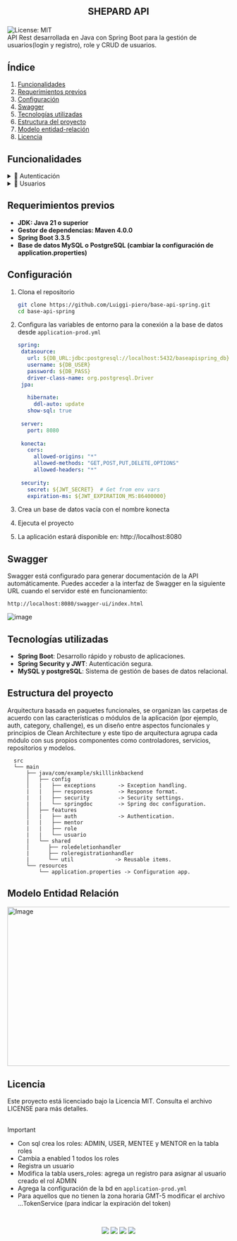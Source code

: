 ## <p align="center"> SHEPARD API </p>
![License: MIT](https://img.shields.io/badge/License-MIT-yellow.svg)<br>
API Rest desarrollada en Java con Spring Boot para la gestión de usuarios(login y registro), role y CRUD de usuarios.


## Índice

1. [Funcionalidades](#Funcionalidades)
2. [Requerimientos previos](#requerimientos-previos)
3. [Configuración](#configuración)
4. [Swagger](#swagger)
5. [Tecnologías utilizadas](#tecnologías-utilizadas)
6. [Estructura del proyecto](#estructura-del-proyecto)
7. [Modelo entidad-relación](#modelo-entidad-relación)
8. [Licencia](#licencia)


## Funcionalidades



<details>
<summary>🔐 Autenticación</summary>

| Método | Endpoint | Reglas de negocio |
|--------|----------|-------------------|
| POST   | `/login` | Inicia sesión y obtiene un Token JWT. |

</details>



<details>
<summary>👤 Usuarios</summary>

| Método | Endpoint          | Reglas de negocio |
|--------|-------------------|-------------------|
| POST   | `/users/register` | - Verificar si todos los campos obligatorios se están ingresando correctamente.<br>- La API no debe permitir el registro de usuarios duplicados (con el mismo correo) y debe tener al menos un número y una letra mayúscula.<br>- Asignar el rol USER por defecto.<br>- La API debe retornar la información del nuevo usuario y el token. <br>- Si elige el rol MENTOR, la propiedad mentor es necesaria y de forma similar para el rol MENTEE con la propiedad mentee. <br>- Si el correo ya existe retornar un código HTTP 409. <br>- Si la contraseña tiene menos de 8 o más de 15 caracteres retornar un 400.<br>- Si la contraseña no tiene al menos un letra mayúscula y un número retornar un 400.|
| GET    | `/users`          | - Retornar los primeros 10 resultados ordenados por id.<br>- Devolver todos los atributos menos la contraseña.<br>- Obtener la respuesta con paginación para controlar el volumen de los datos.<br>- Solo el rol ADMIN puede obtener todos los usuarios. |
| GET    | `/users/{id}`     | - Retornar el usuario que coincida con el id y que además se encuentre habilitado.<br>- Si no encuentra el usuario retornar un 404.<br>- Solo el rol ADMIN puede buscar usuarios. |
| UPDATE | `/users/{id}`     | - Si no se completan los campos obligatorios retorna un 400.<br>- Si no encuentra el usuario retornar un 404.<br>- Solo el rol ADMIN puede actualizar usuarios. <br>- Si elige el rol MENTOR, la propiedad mentor es necesaria y de forma similar para el rol MENTEE con la propiedad mentee. <br>- Si el correo ya existe retornar un código HTTP 409. <br>- Si la contraseña tiene menos de 8 o más de 15 caracteres retornar un 400.<br>- Si la contraseña no tiene al menos un letra mayúscula y un número retornar un 400.|
| DELETE  | `/users/{id}`     | - Si la eliminación es exitosa retornar un 204.<br>- Si no encuentra el usuario retornar un 404.<br>- Solo el rol ADMIN puede eliminar usuarios. |

</details>


## Requerimientos previos

- **JDK: Java 21 o superior**
- **Gestor de dependencias: Maven 4.0.0**
- **Spring Boot 3.3.5**
- **Base de datos MySQL o PostgreSQL (cambiar la configuración de application.properties)**

## Configuración 

  1. Clona el repositorio
     
     ```bash
     git clone https://github.com/Luiggi-piero/base-api-spring.git
     cd base-api-spring
  2. Configura las variables de entorno para la conexión a la base de datos desde `application-prod.yml`

     ```yaml
     spring:
      datasource:
        url: ${DB_URL:jdbc:postgresql://localhost:5432/baseapispring_db}
        username: ${DB_USER}
        password: ${DB_PASS}
        driver-class-name: org.postgresql.Driver
      jpa:
    
        hibernate:
          ddl-auto: update
        show-sql: true
    
      server:
        port: 8080
    
      konecta:
        cors:
          allowed-origins: "*"
          allowed-methods: "GET,POST,PUT,DELETE,OPTIONS"
          allowed-headers: "*"
    
      security:
        secret: ${JWT_SECRET}  # Get from env vars
        expiration-ms: ${JWT_EXPIRATION_MS:86400000}

  3. Crea un base de datos vacía con el nombre konecta
  
  4. Ejecuta el proyecto

  5. La aplicación estará disponible en: http://localhost:8080

## Swagger
Swagger está configurado para generar documentación de la API automáticamente. Puedes acceder a la interfaz de Swagger en la siguiente URL cuando el servidor esté en funcionamiento:
```
http://localhost:8080/swagger-ui/index.html
```
![image](https://github.com/user-attachments/assets/9d909024-f60d-442a-a63a-d02528599d6c)



## Tecnologías utilizadas

- **Spring Boot**: Desarrollo rápido y robusto de aplicaciones.
- **Spring Security y JWT**: Autenticación segura.
- **MySQL y postgreSQL**: Sistema de gestión de bases de datos relacional.          


## Estructura del proyecto

Arquitectura basada en paquetes funcionales, se organizan  las carpetas de acuerdo con las características o módulos de la aplicación (por ejemplo, auth, category, challenge), es un diseño entre aspectos funcionales y principios de Clean Architecture y este tipo de arquitectura agrupa cada módulo con sus propios componentes como controladores, servicios, repositorios y modelos.

      src
      └── main
          ├── java/com/example/skilllinkbackend
          │   ├── config       
          │   |   ├── exceptions       -> Exception handling.
          |   |   ├── responses        -> Response format.
          |   |   ├── security         -> Security settings.
          |   |   └── springdoc        -> Spring doc configuration.
          │   ├── features
          │   |   ├── auth             -> Authentication.
          |   |   ├── mentor 
          |   |   ├── role   
          |   |   └── usuario 
          |   └── shared                     
          │      ├── roledeletionhandler
          |      ├── roleregistrationhandler        
          |      └── util             -> Reusable items.
          └── resources
              └── application.properties -> Configuration app.
        

## Modelo Entidad Relación
<img width="751" height="361" alt="Image" src="https://github.com/user-attachments/assets/5f71b75a-7b1e-4157-afbe-348186eaad4b" />

</br>

## Licencia
Este proyecto está licenciado bajo la Licencia MIT. Consulta el archivo LICENSE para más detalles.
</br></br>

> [!IMPORTANT]
> * Con sql crea los roles: ADMIN, USER, MENTEE y MENTOR en la tabla roles
> * Cambia a enabled 1 todos los roles
> * Registra un usuario
> * Modifica la tabla users_roles: agrega un registro para asignar al usuario creado el rol ADMIN
> * Agrega la configuración de la bd en `application-prod.yml`
> * Para aquellos que no tienen la zona horaria GMT-5 modificar el archivo ...TokenService (para indicar la expiración del token)
         

</br>
<p align="center">
  <img src="https://img.shields.io/badge/java-white?style=for-the-badge&logo=openjdk&logoColor=white&labelColor=black">
  <img src="https://img.shields.io/badge/SPRINGBOOT-white?style=for-the-badge&logo=spring&logoColor=white&labelColor=%236DB33F">
  <img src="https://img.shields.io/badge/mysql-white?style=for-the-badge&logo=mysql&logoColor=white&labelColor=4169E1">
  <img src="https://img.shields.io/badge/postgresql-white?style=for-the-badge&logo=postgresql&logoColor=white&labelColor=4169E1">
</p>
